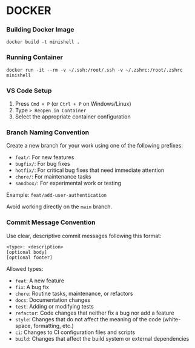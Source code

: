 # DOCKER

### Building Docker Image
```
docker build -t minishell .
```

### Running Container
```
docker run -it --rm -v ~/.ssh:/root/.ssh -v ~/.zshrc:/root/.zshrc minishell
```

### VS Code Setup
1. Press `Cmd + P` (or `Ctrl + P` on Windows/Linux)
2. Type `> Reopen in Container`
3. Select the appropriate container configuration


### Branch Naming Convention
Create a new branch for your work using one of the following prefixes:
- `feat/`: For new features
- `bugfix/`: For bug fixes
- `hotfix/`: For critical bug fixes that need immediate attention
- `chore/`: For maintenance tasks
- `sandbox/`: For experimental work or testing

Example: `feat/add-user-authentication`

Avoid working directly on the `main` branch.

### Commit Message Convention
Use clear, descriptive commit messages following this format:
```
<type>: <description>
[optional body]
[optional footer]
```

Allowed types:
- `feat`: A new feature
- `fix`: A bug fix
- `chore`: Routine tasks, maintenance, or refactors
- `docs`: Documentation changes
- `test`: Adding or modifying tests
- `refactor`: Code changes that neither fix a bug nor add a feature
- `style`: Changes that do not affect the meaning of the code (white-space, formatting, etc.)
- `ci`: Changes to CI configuration files and scripts
- `build`: Changes that affect the build system or external dependencies